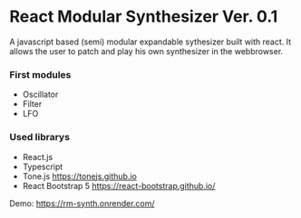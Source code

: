 # React Modular Synthesizer Ver. 0.1

A javascript based (semi) modular expandable sythesizer built with react.
It allows the user to patch and play his own synthesizer in the webbrowser.

### First modules
- Oscillator
- Filter
- LFO

### Used librarys
- React.js
- Typescript
- Tone.js https://tonejs.github.io
- React Bootstrap 5 https://react-bootstrap.github.io/

Demo: https://rm-synth.onrender.com/
